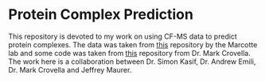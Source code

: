 # Protein Complex Prediction

This repository is devoted to my work on using CF-MS data to predict protein complexes. The data was taken from [this](https://github.com/marcottelab/direct_contact) repository by the Marcotte lab and some code was taken from [this](https://github.com/mcrovella/CFMS) repository from Dr. Mark Crovella. The work here is a collaboration between Dr. Simon Kasif, Dr. Andrew Emili, Dr. Mark Crovella and Jeffrey Maurer.
